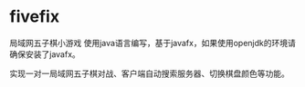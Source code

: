 # fivefix
局域网五子棋小游戏
使用java语言编写，基于javafx，如果使用openjdk的环境请确保安装了javafx。

实现一对一局域网五子棋对战、客户端自动搜索服务器、切换棋盘颜色等功能。
